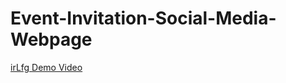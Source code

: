 # Event-Invitation-Social-Media-Webpage
[irLfg Demo Video](https://drive.google.com/file/d/13kCc9NiWDwRqb4VdNvVG9iXJ_aOwA5dT/view)

